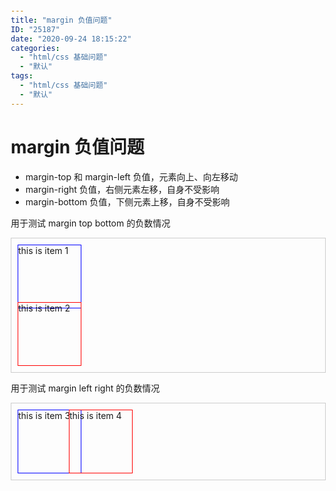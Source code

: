 ```yaml
---
title: "margin 负值问题"
ID: "25187"
date: "2020-09-24 18:15:22"
categories: 
  - "html/css 基础问题"
  - "默认"
tags: 
  - "html/css 基础问题"
  - "默认"
---
```


# margin 负值问题

- margin-top 和 margin-left 负值，元素向上、向左移动
- margin-right 负值，右侧元素左移，自身不受影响
- margin-bottom 负值，下侧元素上移，自身不受影响

<style>  
    body {  
        margin: 20px;  
    }  
  
    .float-left {  
        float: left;  
    }  
    .clearfix:after {  
        content: '';  
        display: table;  
        clear: both;  
    }  
  
    .container {  
        border: 1px solid #ccc;  
        padding: 10px;  
    }  
    .container .item {  
        width: 100px;  
        height: 100px;  
    }  
    .container .border-blue {  
        border: 1px solid blue;  
    }  
    .container .border-red {  
        border: 1px solid red;  
    }  
</style>  
<p>用于测试 margin top bottom 的负数情况</p>  
<div class="container">  
    <div class="item border-blue" style="margin-bottom: -10px">  
        this is item 1  
    </div>  
    <div class="item border-red" style="margin-top: -10px">  
        this is item 2  
    </div>  
</div>  
  
<p>用于测试 margin left right 的负数情况</p>  
<div class="container clearfix">  
    <div class="item border-blue float-left" style="margin-right: -10px">  
        this is item 3  
    </div>  
    <div class="item border-red float-left" style="margin-left: -10px">  
        this is item 4  
    </div>  
</div>
